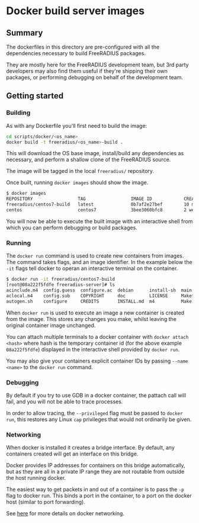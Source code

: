 # Docker build server images
## Summary
The dockerfiles in this directory are pre-configured with all the dependencies necessary to build FreeRADIUS
packages.

They are mostly here for the FreeRADIUS development team, but 3rd party developers may also find them useful
if they're shipping their own packages, or performing debugging on behalf of the development team.

## Getting started
### Building
As with any Dockerfile you'll first need to build the image:

```bash
cd scripts/docker/<os_name>
docker build -t freeradius/<os_name>-build .
```

This will download the OS base image, install/build any dependencies as necessary, and perform a shallow clone
of the FreeRADIUS source.

The image will be tagged in the local ``freeradius/`` repository.

Once built, running ``docker images`` should show the image.

```bash
$ docker images
REPOSITORY                 TAG                 IMAGE ID            CREATED             SIZE
freeradius/centos7-build   latest              0b7af2e27bef        10 minutes ago      2.15 GB
centos                     centos7             3bee3060bfc8        2 weeks ago         193 MB
```

You will now be able to execute the built image with an interactive shell from which you can perform
debugging or build packages.

### Running
The ``docker run`` command is used to create new containers from images.  The command takes flags, and an
image identifier.  In the example below the ``-it`` flags tell docker to operan an interactive terminal
on the container.

```bash
$ docker run -it freeradius/centos7-build
[root@08a222f5fdfe freeradius-server]# ls
acinclude.m4  config.guess  configure.ac  debian      install-sh  main.mk      man      raddb      scripts  suse
aclocal.m4    config.sub    COPYRIGHT     doc         LICENSE     Makefile     mibs     README.md  share    VERSION
autogen.sh    configure     CREDITS       INSTALL.md  m4          Make.inc.in  missing  redhat     src
```

When ``docker run`` is used to execute an image a new container is created from the image.  This stores any changes
you make, whilst leaving the original container image unchanged.

You can attach multiple terminals to a docker container with ``docker attach <hash>`` where hash is the temporary
container id (for the above example ``08a222f5fdfe``) displayed in the interactive shell provided by ``docker run``.

You may also give your containers explicit container IDs by passing ``--name <name>`` to the ``docker run`` command.

### Debugging

By default if you try to use GDB in a docker container, the pattach call will fail, and you will not be able to
trace processes.

In order to allow tracing, the ``--privileged`` flag must be passed to ``docker run``, this restores any Linux
``cap`` privileges that would not ordinarily be given.

### Networking

When docker is installed it creates a bridge interface.  By default, any containers created will get an interface
on this bridge.

Docker provides IP addresses for containers on this bridge automatically, but as they are all in a private IP range
they are not routable from outside the host running docker.

The easiest way to get packets in and out of a container is to pass the ``-p`` flag to docker run.  This binds a port
in the container, to a port on the docker host (similar to port forwarding).

See [here](https://docs.docker.com/engine/userguide/networking/#embedded-dns-server) for more details on
docker networking.


